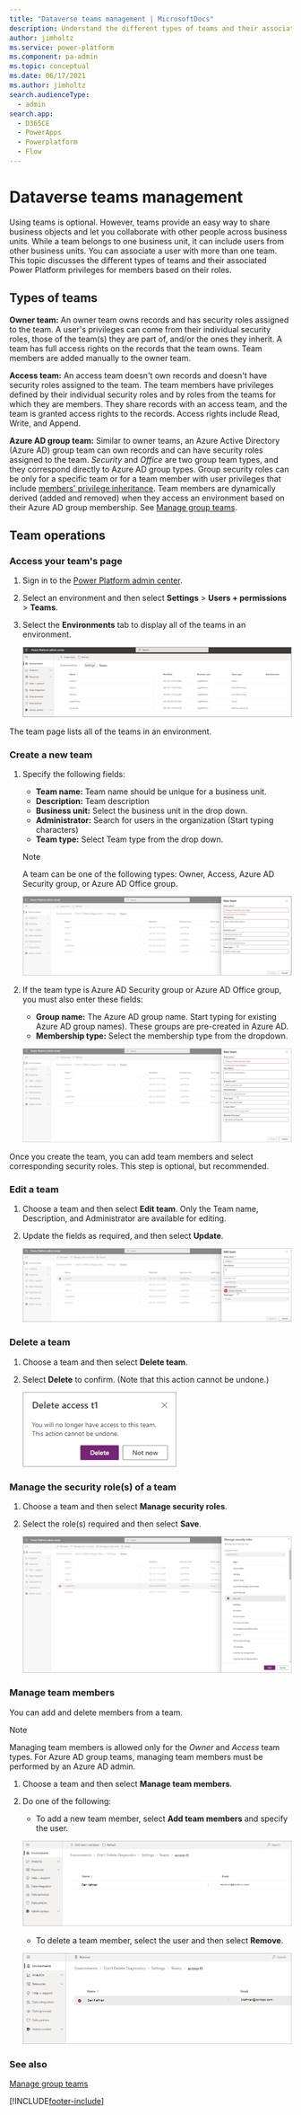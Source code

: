 ```yaml
---
title: "Dataverse teams management | MicrosoftDocs"
description: Understand the different types of teams and their associated privileges for members based on their roles.
author: jimholtz
ms.service: power-platform
ms.component: pa-admin
ms.topic: conceptual
ms.date: 06/17/2021
ms.author: jimholtz
search.audienceType: 
  - admin
search.app:
  - D365CE
  - PowerApps
  - Powerplatform
  - Flow
---
```


# Dataverse teams management

Using teams is optional. However, teams provide an easy way to share business objects and let you collaborate with other people across business units. While a team belongs to one business unit, it can include users from other business units. You can associate a user with more than one team. This topic discusses the different types of teams and their associated Power Platform privileges for members based on their roles.

## Types of teams

**Owner team:** An owner team owns records and has security roles assigned to the team.  A user's privileges can come from their individual security roles, those of the team(s) they are part of, and/or the ones they inherit. A team has full access rights on the records that the team owns.  Team members are added manually to the owner team. 

**Access team:** An access team doesn't own records and doesn't have security roles assigned to the team. The team members have privileges defined by their individual security roles and by roles from the teams for which they are members. They share records with an access team, and the team is granted access rights to the records. Access rights include Read, Write, and Append.

**Azure AD group team:** Similar to owner teams, an Azure Active Directory (Azure AD) group team can own records and can have security roles assigned to the team. *Security* and *Office* are two group team types, and they correspond directly to Azure AD group types. Group security roles can be only for a specific team or for a team member with user privileges that include [members' privilege inheritance](security-roles-privileges.md#team-members-privilege-inheritance). Team members are dynamically derived (added and removed) when they access an environment based on their Azure AD group membership. See [Manage group teams](manage-group-teams.md).

## Team operations

### Access your team's page

1. Sign in to the [Power Platform admin center](https://admin.powerplatform.microsoft.com). 

2. Select an environment and then select **Settings** > **Users + permissions** > **Teams**.

3. Select the **Environments** tab to display all of the teams in an environment.

   ![Teams Settings](media/dataverseteam2.png "Teams Settings")

The team page lists all of the teams in an environment.

### Create a new team

1. Specify the following fields:   

   - **Team name:** Team name should be unique for a business unit.
   - **Description:** Team description
   - **Business unit:** Select the business unit in the drop down.
   - **Administrator:** Search for users in the organization (Start typing characters)
   - **Team type:** Select Team type from the drop down.
   
   > [!NOTE]
   > A team can be one of the following types: Owner, Access, Azure AD Security group, or Azure AD Office group. 

   ![New team](media/dataverseteam3.png "New team")

2. If the team type is Azure AD Security group or Azure AD Office group, you must also enter these fields:

   - **Group name:** The Azure AD group name. Start typing for existing Azure AD group names). These groups are pre-created in Azure AD.
   - **Membership type:** Select the membership type from the dropdown.

   ![New team Azure AD](media/dataverseteam4.png "New team Azure AD")

Once you create the team, you can add team members and select corresponding security roles. This step is optional, but recommended.

### Edit a team

1. Choose a team and then select **Edit team**. Only the Team name, Description, and Administrator are available for editing.

2. Update the fields as required, and then select **Update**.

   ![Edit team](media/dataverseteam5.png "Edit team")

### Delete a team

1. Choose a team and then select **Delete team**. 

2. Select **Delete** to confirm. (Note that this action cannot be undone.)

   ![Delete access](media/dataverseteam6.png "Delete access")

### Manage the security role(s) of a team

1. Choose a team and then select **Manage security roles**. 

2. Select the role(s) required and then select **Save**.

   ![Manage security roles](media/dataverseteam7.png "Manage security roles")

### Manage team members

You can add and delete members from a team.

> [!NOTE]
> Managing team members is allowed only for the *Owner* and *Access* team types. For Azure AD group teams, managing team members must be performed by an Azure AD admin.

1. Choose a team and then select **Manage team members**. 

2. Do one of the following:

   - To add a new team member, select **Add team members** and specify the user.

   ![Add team members](media/dataverseteam8.png "Add team members")

   - To delete a team member, select the user and then select **Remove**.

   ![Delete team members](media/dataverseteam9.png "Delete team members")

### See also
[Manage group teams](manage-group-teams.md)

[!INCLUDE[footer-include](../includes/footer-banner.md)]